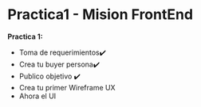 # Practica1 - Mision FrontEnd
**Practica 1:** 
 - Toma de requerimientos✔️
 - Crea tu buyer persona✔️
 - Publico objetivo ✔️
 - Crea tu primer Wireframe UX 
 - Ahora el UI
